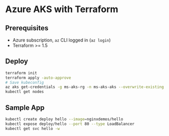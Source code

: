# Azure AKS with Terraform

## Prerequisites
- Azure subscription, `az` CLI logged in (`az login`)
- Terraform >= 1.5

## Deploy
```bash
terraform init
terraform apply -auto-approve
# Save kubeconfig
az aks get-credentials -g ms-aks-rg -n ms-aks-aks --overwrite-existing
kubectl get nodes
```
## Sample App
```bash
kubectl create deploy hello --image=nginxdemos/hello
kubectl expose deploy/hello --port 80 --type LoadBalancer
kubectl get svc hello -w
```
